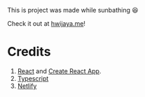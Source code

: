 This is project was made while sunbathing :satisfied:

Check it out at [hwijaya.me](https://hwijaya.me)!

# Credits
1. [React](https://reactjs.org) and [Create React App](https://github.com/facebook/create-react-app).
1. [Typescript](https://www.typescriptlang.org)
1. [Netlify](https://www.netlify.com)